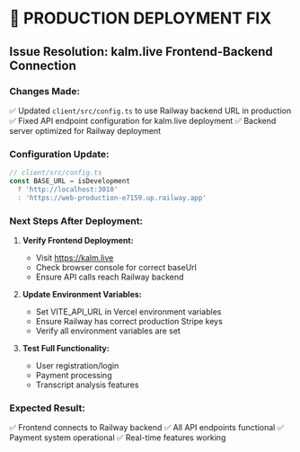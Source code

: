 # 🚀 PRODUCTION DEPLOYMENT FIX

## Issue Resolution: kalm.live Frontend-Backend Connection

### Changes Made:
✅ Updated `client/src/config.ts` to use Railway backend URL in production
✅ Fixed API endpoint configuration for kalm.live deployment
✅ Backend server optimized for Railway deployment

### Configuration Update:
```javascript
// client/src/config.ts
const BASE_URL = isDevelopment 
  ? 'http://localhost:3010' 
  : 'https://web-production-e7159.up.railway.app'
```

### Next Steps After Deployment:

1. **Verify Frontend Deployment:**
   - Visit https://kalm.live
   - Check browser console for correct baseUrl
   - Ensure API calls reach Railway backend

2. **Update Environment Variables:**
   - Set VITE_API_URL in Vercel environment variables
   - Ensure Railway has correct production Stripe keys
   - Verify all environment variables are set

3. **Test Full Functionality:**
   - User registration/login
   - Payment processing
   - Transcript analysis features

### Expected Result:
✅ Frontend connects to Railway backend
✅ All API endpoints functional
✅ Payment system operational
✅ Real-time features working 